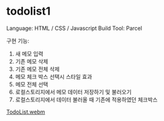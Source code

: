 # todolist1

Language: HTML / CSS / Javascript
Build Tool: Parcel

구현 기능: 
  1. 새 메모 입력
  2. 기존 메모 삭제
  3. 기존 메모 전체 삭제
  4. 메모 체크 박스 선택시 스타일 효과
  5. 메모 전체 선택
  6. 로컬스토리지에서 메모 데이터 저장하기 및 불러오기
  7. 로컬스토리지에서 데이터 불러올 때 기존에 적용하였던 체크박스 


[TodoList.webm](https://user-images.githubusercontent.com/98410418/196397718-b63f0ddd-70e0-4405-a287-57c4ed6c8680.webm)
